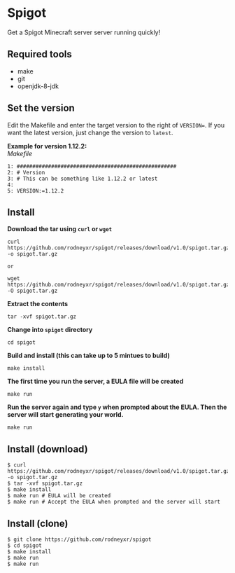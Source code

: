 # Spigot
Get a Spigot Minecraft server server running quickly!

## Required tools
* make
* git
* openjdk-8-jdk

## Set the version
Edit the Makefile and enter the target version to the right of `VERSION=`.
If you want the latest version, just change the version to `latest`.

**Example for version 1.12.2:**  
*Makefile*
```
1: ###################################################
2: # Version
3: # This can be something like 1.12.2 or latest
4: 
5: VERSION:=1.12.2
```

## Install
**Download the tar using `curl` or `wget`**
```
curl https://github.com/rodneyxr/spigot/releases/download/v1.0/spigot.tar.gz -o spigot.tar.gz

or

wget https://github.com/rodneyxr/spigot/releases/download/v1.0/spigot.tar.gz -O spigot.tar.gz
```

**Extract the contents**
```
tar -xvf spigot.tar.gz
```

**Change into `spigot` directory**
```
cd spigot
```

**Build and install (this can take up to 5 mintues to build)**
```
make install
```

**The first time you run the server, a EULA file will be created**
```
make run
```

**Run the server again and type `y` when prompted about the EULA. Then the server will start generating your world.**
```
make run
```

## Install (download)
```
$ curl https://github.com/rodneyxr/spigot/releases/download/v1.0/spigot.tar.gz -o spigot.tar.gz
$ tar -xvf spigot.tar.gz
$ make install
$ make run # EULA will be created
$ make run # Accept the EULA when prompted and the server will start
```

## Install (clone)
```
$ git clone https://github.com/rodneyxr/spigot
$ cd spigot
$ make install
$ make run
$ make run
```
